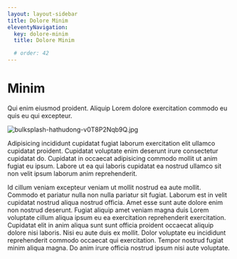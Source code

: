 ```yaml
---
layout: layout-sidebar
title: Dolore Minim
eleventyNavigation:
  key: dolore-minim
  title: Dolore Minim

  # order: 42
---
```


# Minim

Qui enim eiusmod proident. Aliquip Lorem dolore exercitation commodo eu quis eu qui excepteur.

<img class="bordered" src="/_merged_assets/_static/images/bulksplash-hathudong-v0T8P2Nqb9Q.jpg" alt="bulksplash-hathudong-v0T8P2Nqb9Q.jpg" />

Adipisicing incididunt cupidatat fugiat laborum exercitation elit ullamco cupidatat proident. Cupidatat voluptate enim deserunt irure consectetur cupidatat do. Cupidatat in occaecat adipisicing commodo mollit ut anim fugiat eu ipsum. Labore ut ea qui laboris cupidatat ea nostrud ullamco sit non velit ipsum laborum anim reprehenderit.

Id cillum veniam excepteur veniam ut mollit nostrud ea aute mollit. Commodo et pariatur nulla non nulla pariatur sit fugiat. Laborum est in velit cupidatat nostrud aliqua nostrud officia. Amet esse sunt aute dolore enim non nostrud deserunt. Fugiat aliquip amet veniam magna duis Lorem voluptate cillum aliqua ipsum eu ea exercitation reprehenderit exercitation. Cupidatat elit in anim aliqua sunt sunt officia proident occaecat aliquip dolore nisi laboris. Nisi eu aute duis ex mollit. Dolor voluptate eu incididunt reprehenderit commodo occaecat qui exercitation. Tempor nostrud fugiat minim aliqua magna. Do anim irure officia nostrud ipsum nisi aute voluptate.
